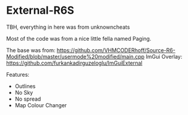 # External-R6S
TBH, everything in here was from unknowncheats

Most of the code was from a nice little fella named Paging.

The base was from: https://github.com/VHMCODERhoff/Source-R6-Modified/blob/master/usermode%20modified/main.cpp
ImGui Overlay: https://github.com/furkankadirguzeloglu/ImGuiExternal


Features:
- Outlines
- No Sky
- No spread
- Map Colour Changer
